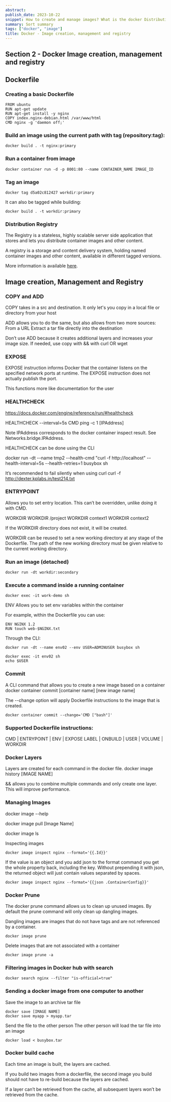 ```yaml
---
abstract:
publish_date: 2023-10-22
snippet: How to create and manage images? What is the docker Distribution Registry?
summary: Sort summary
tags: ["docker", "image"]
title: Docker - Image creation, management and registry
---
```


## Section 2 - Docker Image creation, management and registry
## Dockerfile

### Creating a basic Dockerfile
```
FROM ubuntu
RUN apt-get update
RUN apt-get install -y nginx
COPY index.nginx-debian.html /var/www/html
CMD nginx -g 'daemon off;'
```

### Build an image using the current path with tag (repository:tag):
```
docker build . -t nginx:primary
```

### Run a container from image
```
docker container run -d -p 8001:80 --name CONTAINER_NAME IMAGE_ID
```

### Tag an image
```
docker tag d5a02c812427 workdir:primary
```

It can also be tagged while building:
```
docker build . -t workdir:primary
```

### Distribution Registry

The Registry is a stateless, highly scalable server side application that stores and lets you distribute container images and other content.

A registry is a storage and content delivery system, holding named container images and other content, available in different tagged versions.

More information is available [here](https://distribution.github.io/distribution/).



## Image creation, Management and Registry

### COPY and ADD

COPY takes in a src and destination. It only let's you copy in a local file or directory from your host

ADD allows you to do the same, but also allows from two more sources:
From a URL
Extract a tar file directly into the destination

Don’t use ADD because it creates additional layers and increases your image size. If needed, use copy with && with curl OR wget

### EXPOSE

EXPOSE instruction informs Docker that the container listens on the specified network ports at runtime. The EXPOSE instruction does not actually publish the port.

This functions more like documentation for the user

### HEALTHCHECK

https://docs.docker.com/engine/reference/run/#healthcheck

HEALTHCHECK --interval=5s CMD ping -c 1 [IPAddress]


Note IPAddress corresponds to the docker container inspect result. See Networks.bridge.IPAddress.

HEALTHCHECK can be done using the CLI

docker run -dt --name tmp2 --health-cmd "curl -f http://localhost" --health-interval=5s --health-retries=1 busybox sh

 
 
It’s recommended to fail silently when using curl
curl -f http://dexter.kplabs.in/test214.txt


### ENTRYPOINT

Allows  you to set entry location. This can’t be overridden, unlike doing it with CMD.

WORKDIR
WORKDIR /project
WORKDIR context1
WORKDIR context2


If the WORKDIR directory does not exist, it will be created.

WORKDIR can be reused to set a new working directory at any stage of the Dockerfile. The path of the new working directory must be given relative to the current working directory.

### Run an image (detached)
```
docker run -dt workdir:secondary
```

### Execute a command inside a running container

```
docker exec -it work-demo sh
```

ENV
Allows you to set env variables within the container

For example, within the Dockerfile you can use:
```
ENV NGINX 1.2
RUN touch web-$NGINX.txt
```


Through the CLI:
```
docker run -dt --name env02 --env USER=ADMINUSER busybox sh
```
```
docker exec -it env02 sh
echo $USER
```

### Commit

A CLI command that allows you to create a new image based on a container
docker container commit [container name] [new image name]

The --change option will apply Dockerfile instructions to the image that is created. 
```
docker container commit --change='CMD ["bash"]'
```

### Supported Dockerfile instructions:

CMD | ENTRYPOINT | ENV | EXPOSE
LABEL | ONBUILD | USER | VOLUME | WORKDIR

### Docker Layers
Layers are created for each command in the docker file.
docker image history [IMAGE NAME]

&& allows you to combine multiple commands and only create one layer. This will improve performance.

### Managing Images

docker image --help

docker image pull [Image Name]

docker image ls

Inspecting images
```
docker image inspect nginx --format='{{.Id}}'
```

If the value is an object and you add json to the format command you get the whole property back, including the key. Without prepending it with json, the returned object will just contain values separated by spaces.
```
docker image inspect nginx --format='{{json .ContainerConfig}}'
```

### Docker Prune

The docker prune command allows us to clean up unused images. By default the prune command will only clean up dangling images.

Dangling images are images that do not have tags and are not referenced by a container.
```
docker image prune
```

Delete images that are not associated with a container
```
docker image prune -a
```


### Filtering images in Docker hub with search
```
docker search nginx --filter "is-official=true"
```

### Sending a docker image from one computer to another

Save the image to an archive tar file
```
docker save [IMAGE NAME]
docker save myapp > myapp.tar
```

Send the file to the other person
The other person will load the tar file into an image
```
docker load < busybox.tar
```

### Docker build cache

Each time an image is built, the layers are cached. 

If you build two images from a dockerfile, the second image you build should not have to re-build because the layers are cached.

If a layer can’t be retrieved from the cache, all subsequent layers won’t be retrieved from the cache.
